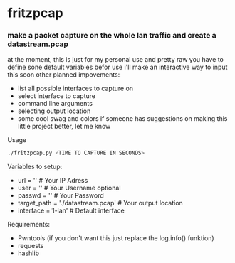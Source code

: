 # fritzpcap
### make a packet capture on the whole lan traffic and create a datastream.pcap



at the moment, this is just for my personal use and pretty raw
you have to define sone default variables befor use
i'll make an interactive way to input this soon
other planned impovements:
 - list all possible interfaces to capture on
 - select interface to capture
 - command line arguments
 - selecting output location
 - some cool swag and colors
if someone has suggestions on making this little project better, let me know

Usage
```bash
./fritzpcap.py <TIME TO CAPTURE IN SECONDS>
```

Variables to setup:
 - url = '' # Your IP Adress
 - user = '' # Your Username optional
 - passwd = '' # Your Password
 - target_path = './datastream.pcap' # Your output location
 - interface ='1-lan' # Default interface

Requirements:
 - Pwntools (if you don't want this just replace the log.info() funktion)
 - requests
 - hashlib
